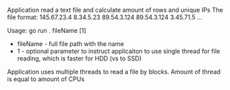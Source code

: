 Application read a text file and calculate amount of rows and unique IPs
The file format:
  145.67.23.4
  8.34.5.23
  89.54.3.124
  89.54.3.124
  3.45.71.5
  ...

Usage:
go run . fileName [1]
- fileName - full file path with the name
- 1 - optional parameter to instruct applicaiton to use single thread for file reading, which is faster for HDD (vs to SSD)

Application uses multiple threads to read a file by blocks. Amount of thread is equal to amount of CPUs

